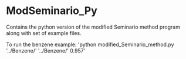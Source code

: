 # ModSeminario_Py

Contains the python version of the modified Seminario method program along with set of example files.

To run the benzene example: 'python modified_Seminario_method.py '../Benzene/' '../Benzene/' 0.957'
